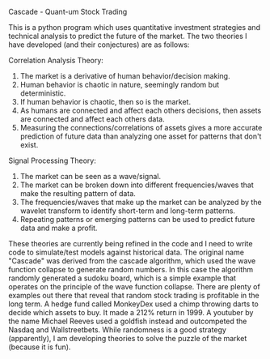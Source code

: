 Cascade - Quant-um Stock Trading

This is a python program which uses quantitative investment strategies
and technical analysis to predict the future of the market. The two
theories I have developed (and their conjectures) are as follows:

Correlation Analysis Theory:
1. The market is a derivative of human behavior/decision making.
2. Human behavior is chaotic in nature, seemingly random but deterministic.
3. If human behavior is chaotic, then so is the market.
4. As humans are connected and affect each others decisions, then assets are connected and affect each others data.
5. Measuring the connections/correlations of assets gives a more accurate prediction of future data than analyzing one asset for patterns that don't exist.

Signal Processing Theory:
1. The market can be seen as a wave/signal.
2. The market can be broken down into different frequencies/waves that make the resulting pattern of data.
3. The frequencies/waves that make up the market can be analyzed by the wavelet transform to identify short-term and long-term patterns.
4. Repeating patterns or emerging patterns can be used to predict future data and make a profit.

These theories are currently being refined in the code and I need to
write code to simulate/test models against historical data. The original
name "Cascade" was derived from the cascade algorithm, which used the
wave function collapse to generate random numbers. In this case the
algorithm randomly generated a sudoku board, which is a simple example
that operates on the principle of the wave function collapse. There
are plenty of examples out there that reveal that random stock trading
is profitable in the long term. A hedge fund called MonkeyDex used
a chimp throwing darts to decide which assets to buy. It made a 212%
return in 1999. A youtuber by the name Michael Reeves used a goldfish
instead and outcompeted the Nasdaq and Wallstreetbets. While randomness
is a good strategy (apparently), I am developing theories to solve the
puzzle of the market (because it is fun).
